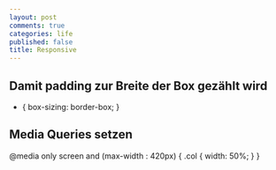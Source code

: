 ```yaml
---
layout: post
comments: true
categories: life
published: false
title: Responsive
---
```

## Damit padding zur Breite der Box gezählt wird

* {
  box-sizing: border-box;
}

## Media Queries setzen

@media only screen 
and (max-width : 420px) {
  .col {
    width: 50%;
  }
}
